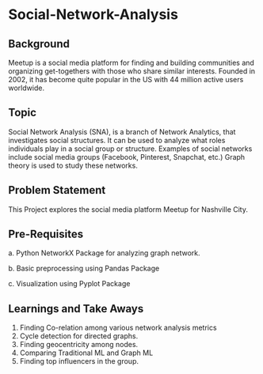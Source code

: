 # Social-Network-Analysis

## Background 

Meetup is a social media platform for finding and building communities and organizing get-togethers with those who share similar interests. 
Founded in 2002, it has become quite popular in the US with 44 million active users worldwide.

## Topic 

Social Network Analysis (SNA), is a branch of Network Analytics, that investigates social structures. It can be used to analyze what roles individuals play in a social group or structure. Examples of social networks include social media groups (Facebook, Pinterest, Snapchat, etc.) 
Graph theory is used to study these networks. 

## Problem Statement 

This Project explores the social media platform Meetup for Nashville City. 

## Pre-Requisites 

a. Python NetworkX Package for analyzing graph network. 


b. Basic preprocessing using Pandas Package 


c. Visualization using Pyplot Package 

## Learnings and Take Aways 

1. Finding Co-relation among various network analysis metrics
2. Cycle detection for directed graphs. 
3. Finding geocentricity among nodes.
4. Comparing Traditional ML and Graph ML
5. Finding top influencers in the group.






